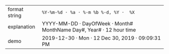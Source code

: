 | | |
|-|-|
| format string | `%Y-%m-%d · %a · %-m %b %-d, %Y ·  %X`                               |
| explanation   | YYYY-MM-DD · DayOfWeek · Month# MonthName Day#, Year# · 12 hour time |
| demo          | 2019-12-30 · Mon · 12 Dec 30, 2019 · 09:09:31 PM                     |
